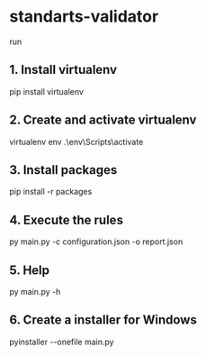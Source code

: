 # standarts-validator
run

## 1. Install virtualenv
pip install virtualenv

## 2. Create and activate virtualenv
virtualenv env
.\env\Scripts\activate   

## 3. Install packages
pip install -r packages

## 4. Execute the rules
py main.py -c configuration.json -o report.json

## 5. Help
py main.py -h

## 6. Create a installer for Windows
pyinstaller --onefile main.py

